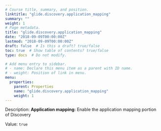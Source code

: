 ```yaml
---
# Course title, summary, and position.
linktitle: "glide.discovery.application_mapping"
summary: ""
weight: 1
# Page metadata.
title: "glide.discovery.application_mapping"
date: "2018-09-09T00:00:00Z"
lastmod: "2018-09-09T00:00:00Z"
draft: false  # Is this a draft? true/false
toc: true  # Show table of contents? true/false
type: docs  # Do not modify.

# Add menu entry to sidebar.
# - name: Declare this menu item as a parent with ID name.
# - weight: Position of link in menu.
menu:
  properties:
    parent: Properties
    name: "glide.discovery.application_mapping"
    weight: 1
---
```


Description: <b>Application mapping:</b> Enable the application mapping portion of Discovery


Value: `true`
